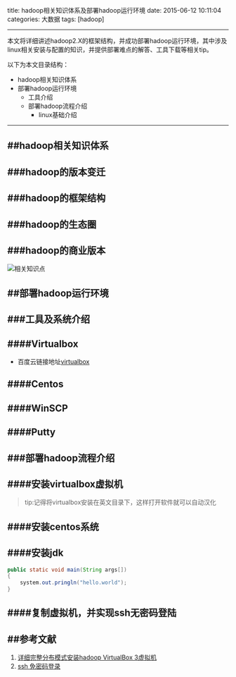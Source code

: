 title: hadoop相关知识体系及部署hadoop运行环境
date: 2015-06-12 10:11:04
categories: 大数据
tags: [hadoop]

---
本文将详细讲述hadoop2.X的框架结构，并成功部署hadoop运行环境，其中涉及linux相关安装与配置的知识，并提供部署难点的解答、工具下载等相关tip。

以下为本文目录结构：
* hadoop相关知识体系
* 部署hadoop运行环境
	* 工具介绍
	* 部署hadoop流程介绍
		* linux基础介绍

<!--more-->

---

##hadoop相关知识体系
---
###hadoop的版本变迁
---
###hadoop的框架结构
---
###hadoop的生态圈
---
###hadoop的商业版本
---
![相关知识点][1]

##部署hadoop运行环境
---
###工具及系统介绍
---
####Virtualbox
---
* 百度云链接地址[virtualbox](http://pan.baidu.com/s/1hqzpxRm)

####Centos
---
####WinSCP
---
####Putty
---
###部署hadoop流程介绍
---
####安装virtualbox虚拟机
---
>tip:记得将virtualbox安装在英文目录下，这样打开软件就可以自动汉化

####安装centos系统
---
####安装jdk
---
``` java
public static void main(String args[])
{
	system.out.pringln("hello.world");
}
```

####复制虚拟机，并实现ssh无密码登陆
---
##参考文献
---
1. [详细完整分布模式安装hadoop VirtualBox 3虚拟机](http://www.cnblogs.com/vovlie/archive/2012/09/01/2666807.html)
2. [ssh 免密码登录](http://chenlb.iteye.com/blog/211809)

<!--图片链接-->
[1]:http://github.global.ssl.fastly.net/images/modules/logos_page/Octocat.png